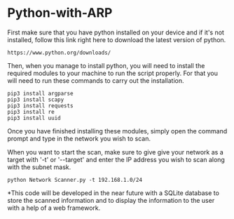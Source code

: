 # Python-with-ARP

First make sure that you have python installed on your device and if it's not installed, follow this link right here to download the latest version of python.

	https://www.python.org/downloads/

Then, when you manage to install python, you will need to install the required modules to your machine to run the script properly.
For that you will need to run these commands to carry out the installation.

	pip3 install argparse
	pip3 install scapy
	pip3 install requests
	pip3 install re
	pip3 install uuid


Once you have finished installing these modules, simply open the command prompt and type in the network you wish to scan.

When you want to start the scan, make sure to give give your network as a target with '-t' or '--target' and enter the IP address you wish to scan along with the subnet mask.

	python Network Scanner.py -t 192.168.1.0/24
	
	
*This code will be developed in the near future with a SQLite database to store the scanned information and to display the information to the user with a help of a web framework.





